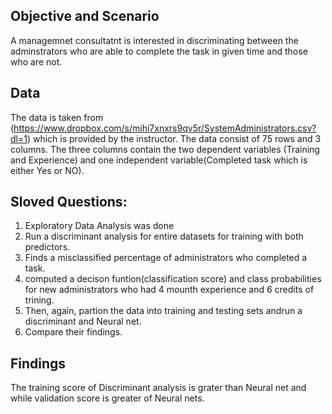 
## Objective and Scenario
A managemnet consultatnt is interested in discriminating  between the adminstrators who are able to complete the task in given time and those who are not.
## Data
The data is taken from (https://www.dropbox.com/s/mihi7xnxrs9qv5r/SystemAdministrators.csv?dl=1) which is provided by the instructor. The data consist of 75 rows and  3 columns. The three columns contain the two dependent variables (Training and Experience) and one independent variable(Completed task which is either Yes or NO).
## Sloved Questions:
1.  Exploratory Data Analysis was done
2.  Run a discriminant analysis for  entire datasets for training with both predictors.
3.  Finds a misclassified percentage of administrators  who completed a task.
4.  computed a decison funtion(classification score) and class probabilities for new administrators who had 4 mounth experience and 6 credits of trining.
5.  Then, again, partion the data into training and testing sets andrun a discriminant and Neural net.
6.  Compare their findings.
## Findings
The training score of Discriminant analysis is  grater than Neural net and while validation score is greater of Neural nets.
